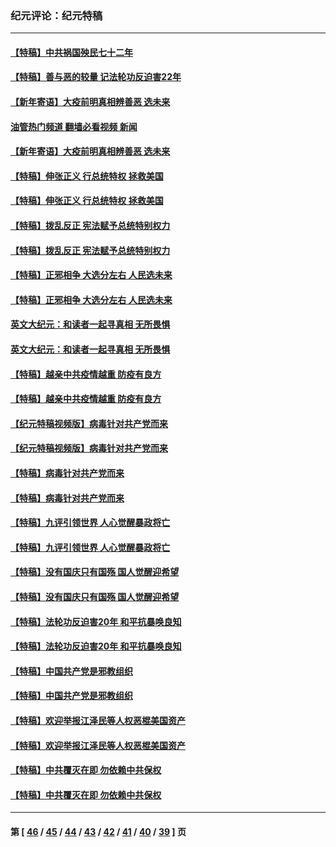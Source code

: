 ### 纪元评论：纪元特稿
---
#### [【特稿】中共祸国殃民七十二年](../../pages/nsc424/n13272607.md?01080330) 
#### [【特稿】善与恶的较量 记法轮功反迫害22年](../../pages/nsc424/n13086597.md?01080330) 
#### [【新年寄语】大疫前明真相辨善恶 选未来](../../pages/nsc424/n12660855.md?01080330) 
#### [油管热门频道 翻墙必看视频 新闻](ok?01080330)
#### [【新年寄语】大疫前明真相辨善恶 选未来](../../pages/nsc424/n12660855.md?01080330) 
#### [【特稿】伸张正义 行总统特权 拯救美国](../../pages/nsc424/n12616806.md?01080330) 
#### [【特稿】伸张正义 行总统特权 拯救美国](../../pages/nsc424/n12616806.md?01080330) 
#### [【特稿】拨乱反正 宪法赋予总统特别权力](../../pages/nsc424/n12598306.md?01080330) 
#### [【特稿】拨乱反正 宪法赋予总统特别权力](../../pages/nsc424/n12598306.md?01080330) 
#### [【特稿】正邪相争 大选分左右 人民选未来](../../pages/nsc424/n12545208.md?01080330) 
#### [【特稿】正邪相争 大选分左右 人民选未来](../../pages/nsc424/n12545208.md?01080330) 
#### [英文大纪元：和读者一起寻真相 无所畏惧](../../pages/nsc424/n12542027.md?01080330) 
#### [英文大纪元：和读者一起寻真相 无所畏惧](../../pages/nsc424/n12542027.md?01080330) 
#### [【特稿】越亲中共疫情越重 防疫有良方](../../pages/nsc424/n12042989.md?01080330) 
#### [【特稿】越亲中共疫情越重 防疫有良方](../../pages/nsc424/n12042989.md?01080330) 
#### [【纪元特稿视频版】病毒针对共产党而来](../../pages/nsc424/n11977328.md?01080330) 
#### [【纪元特稿视频版】病毒针对共产党而来](../../pages/nsc424/n11977328.md?01080330) 
#### [【特稿】病毒针对共产党而来](../../pages/nsc424/n11928818.md?01080330) 
#### [【特稿】病毒针对共产党而来](../../pages/nsc424/n11928818.md?01080330) 
#### [【特稿】九评引领世界 人心觉醒暴政将亡](../../pages/nsc424/n11660496.md?01080330) 
#### [【特稿】九评引领世界 人心觉醒暴政将亡](../../pages/nsc424/n11660496.md?01080330) 
#### [【特稿】没有国庆只有国殇 国人觉醒迎希望](../../pages/nsc424/n11549354.md?01080330) 
#### [【特稿】没有国庆只有国殇 国人觉醒迎希望](../../pages/nsc424/n11549354.md?01080330) 
#### [【特稿】法轮功反迫害20年 和平抗暴唤良知](../../pages/nsc424/n11389135.md?01080330) 
#### [【特稿】法轮功反迫害20年 和平抗暴唤良知](../../pages/nsc424/n11389135.md?01080330) 
#### [【特稿】中国共产党是邪教组织](../../pages/nsc424/n11355551.md?01080330) 
#### [【特稿】中国共产党是邪教组织](../../pages/nsc424/n11355551.md?01080330) 
#### [【特稿】欢迎举报江泽民等人权恶棍美国资产](../../pages/nsc424/n11303040.md?01080330) 
#### [【特稿】欢迎举报江泽民等人权恶棍美国资产](../../pages/nsc424/n11303040.md?01080330) 
#### [【特稿】中共覆灭在即 勿依赖中共保权](../../pages/nsc424/n11278510.md?01080330) 
#### [【特稿】中共覆灭在即 勿依赖中共保权](../../pages/nsc424/n11278510.md?01080330) 

---
#### 第 [ [46](./46.md?01080330) / [45](./45.md?01080330) / [44](./44.md?01080330) / [43](./43.md?01080330) / [42](./42.md?01080330) / [41](./41.md?01080330) / [40](./40.md?01080330) / [39](./39.md?01080330) ] 页
